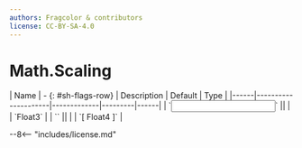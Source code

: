 ```yaml
---
authors: Fragcolor & contributors
license: CC-BY-SA-4.0
---
```



# Math.Scaling

<div class="sh-parameters" markdown="1">
| Name | - {: #sh-flags-row} | Description | Default | Type |
|------|---------------------|-------------|---------|------|
| `<input>` || | | `Float3` |
| `<output>` || | | `[ Float4 ]` |

</div>



--8<-- "includes/license.md"
